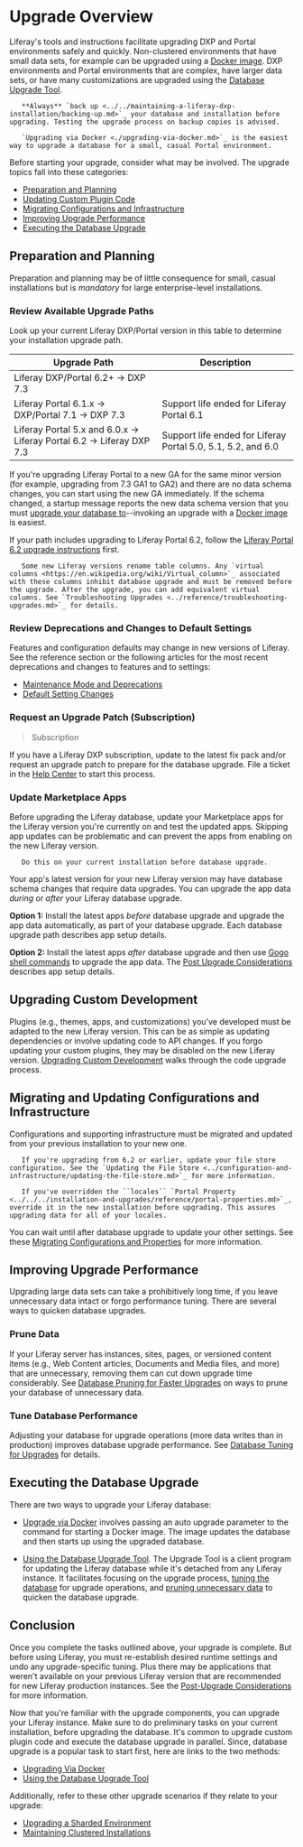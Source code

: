 # Upgrade Overview

Liferay's tools and instructions facilitate upgrading DXP and Portal environments safely and quickly. Non-clustered environments that have small data sets, for example can be upgraded using a [Docker image](./upgrading-via-docker.md). DXP environments and Portal environments that are complex, have larger data sets, or have many customizations are upgraded using the [Database Upgrade Tool](./using-the-database-upgrade-tool.md).

```warning::
   **Always** `back up <../../maintaining-a-liferay-dxp-installation/backing-up.md>`_ your database and installation before upgrading. Testing the upgrade process on backup copies is advised.
```

```note::
   `Upgrading via Docker <./upgrading-via-docker.md>`_ is the easiest way to upgrade a database for a small, casual Portal environment.
```

Before starting your upgrade, consider what may be involved. The upgrade topics fall into these categories:

* [Preparation and Planning](#preparation-and-planning)
* [Updating Custom Plugin Code](#updating-custom-plugin-code)
* [Migrating Configurations and Infrastructure](#migrating-and-updating-configurations-and-infrastructure)
* [Improving Upgrade Performance](#improving-upgrade-performance)
* [Executing the Database Upgrade](#executing-the-database-upgrade)

## Preparation and Planning

Preparation and planning may be of little consequence for small, casual installations but is *mandatory* for large enterprise-level installations.

### Review Available Upgrade Paths

Look up your current Liferay DXP/Portal version in this table to determine your installation upgrade path.

| Upgrade Path                            | Description |
| --------------------------------------- | ----------- |
| Liferay DXP/Portal 6.2+ &rarr; DXP 7.3      |             |
| Liferay Portal 6.1.x &rarr; DXP/Portal 7.1 &rarr; DXP 7.3 | Support life ended for Liferay Portal 6.1 |
| Liferay Portal 5.x and 6.0.x &rarr; Liferay Portal 6.2 &rarr; Liferay DXP 7.3 | Support life ended for Liferay Portal 5.0, 5.1, 5.2, and 6.0 |

If you're upgrading Liferay Portal to a new GA for the same minor version (for example, upgrading from 7.3 GA1 to GA2) and there are no data schema changes, you can start using the new GA immediately. If the schema changed, a startup message reports the new data schema version that you must [upgrade your database to](#executing-the-database-upgrade)--invoking an upgrade with a [Docker image](./upgrading-via-docker.md) is easiest.

If your path includes upgrading to Liferay Portal 6.2, follow the [Liferay Portal 6.2 upgrade instructions](https://help.liferay.com/hc/en-us/articles/360017903232-Upgrading-Liferay) first.

```note::
   Some new Liferay versions rename table columns. Any `virtual columns <https://en.wikipedia.org/wiki/Virtual_column>`_ associated with these columns inhibit database upgrade and must be removed before the upgrade. After the upgrade, you can add equivalent virtual columns. See `Troubleshooting Upgrades <../reference/troubleshooting-upgrades.md>`_ for details.
```

### Review Deprecations and Changes to Default Settings

Features and configuration defaults may change in new versions of Liferay. See the reference section or the following articles for the most recent deprecations and changes to features and to settings:

* [Maintenance Mode and Deprecations](../reference/maintenance-mode-and-deprecations-in-7-3.md)
* [Default Setting Changes](../reference/default-setting-changes-in-7-3.md)

### Request an Upgrade Patch (Subscription)

> Subscription

If you have a Liferay DXP subscription, update to the latest fix pack and/or request an upgrade patch to prepare for the database upgrade. File a ticket in the [Help Center](https://help.liferay.com/hc/requests/new) to start this process.

### Update Marketplace Apps

Before upgrading the Liferay database, update your Marketplace apps for the Liferay version you're currently on and test the updated apps. Skipping app updates can be problematic and can prevent the apps from enabling on the new Liferay version.

```important::
   Do this on your current installation before database upgrade.
```

Your app's latest version for your new Liferay version may have database schema changes that require data upgrades. You can upgrade the app data *during* or *after* your Liferay database upgrade.

**Option 1:** Install the latest apps *before* database upgrade and upgrade the app data automatically, as part of your database upgrade. Each database upgrade path describes app setup details.

**Option 2:** Install the latest apps *after* database upgrade and then use [Gogo shell commands](../upgrade-stability-and-performance/upgrading-modules-using-gogo-shell.md) to upgrade the app data. The [Post Upgrade Considerations](./post-upgrade-considerations.md) describes app setup details.

## Upgrading Custom Development

Plugins (e.g., themes, apps, and customizations) you've developed must be adapted to the new Liferay version. This can be as simple as updating dependencies or involve updating code to API changes. If you forgo updating your custom plugins, they may be disabled on the new Liferay version. [Upgrading Custom Development](../upgrading-custom-development.md) walks through the code upgrade process.

## Migrating and Updating Configurations and Infrastructure

Configurations and supporting infrastructure must be migrated and updated from your previous installation to your new one.

```important::
   If you're upgrading from 6.2 or earlier, update your file store configuration. See the `Updating the File Store <../configuration-and-infrastructure/updating-the-file-store.md>`_ for more information.
```

```important::
   If you've overridden the ``locales`` `Portal Property <../../../installation-and-upgrades/reference/portal-properties.md>`_, override it in the new installation before upgrading. This assures upgrading data for all of your locales.
```

You can wait until after database upgrade to update your other settings. See these [Migrating Configurations and Properties](../configuration-and-infrastructure/migrating-configurations-and-properties.md) for more information.

## Improving Upgrade Performance

Upgrading large data sets can take a prohibitively long time, if you leave unnecessary data intact or forgo performance tuning. There are several ways to quicken database upgrades.

### Prune Data

If your Liferay server has instances, sites, pages, or versioned content items (e.g., Web Content articles, Documents and Media files, and more) that are unnecessary, removing them can cut down upgrade time considerably. See [Database Pruning for Faster Upgrades](../upgrade-stability-and-performance/database-pruning-for-faster-upgrades.md) on ways to prune your database of unnecessary data.

### Tune Database Performance

Adjusting your database for upgrade operations (more data writes than in production) improves database upgrade performance. See [Database Tuning for Upgrades](../upgrade-stability-and-performance/database-tuning-for-upgrades.md) for details.

## Executing the Database Upgrade

There are two ways to upgrade your Liferay database:

* [Upgrade via Docker](./upgrading-via-docker.md) involves passing an auto upgrade parameter to the command for starting a Docker image. The image updates the database and then starts up using the upgraded database.

* [Using the Database Upgrade Tool](./using-the-database-upgrade-tool.md). The Upgrade Tool is a client program for updating the Liferay database while it's detached from any Liferay instance. It facilitates focusing on the upgrade process, [tuning the database](../upgrade-stability-and-performance/database-tuning-for-upgrades.md) for upgrade operations, and [pruning unnecessary data](../upgrade-stability-and-performance/database-pruning-for-faster-upgrades.md) to quicken the database upgrade.

## Conclusion

Once you complete the tasks outlined above, your upgrade is complete. But before using Liferay, you must re-establish desired runtime settings and undo any upgrade-specific tuning. Plus there may be applications that weren't available on your previous Liferay version that are recommended for new Liferay production instances. See the [Post-Upgrade Considerations](./post-upgrade-considerations.md) for more information.

Now that you're familiar with the upgrade components, you can upgrade your Liferay instance. Make sure to do preliminary tasks on your current installation, before upgrading the database. It's common to upgrade custom plugin code and execute the database upgrade in parallel. Since, database upgrade is a popular task to start first, here are links to the two methods:

* [Upgrading Via Docker](./upgrading-via-docker.md)
* [Using the Database Upgrade Tool](./using-the-database-upgrade-tool.md)

Additionally, refer to these other upgrade scenarios if they relate to your upgrade:

* [Upgrading a Sharded Environment](../other-upgrade-scenarios/upgrading-a-sharded-environment.md)
* [Maintaining Clustered Installations](../../maintaining-a-liferay-dxp-installation/maintaining-clustered-installations/maintaining-clustered-installations.md)